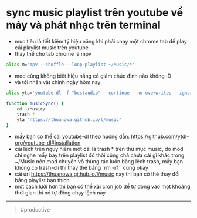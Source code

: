 # sync music playlist trên youtube về máy và phát nhạc trên terminal

- mục tiêu là tiết kiệm tý hiệu năng khi phải chạy một chrome tab để play cái playlist music trên youtube
- thay thể cho tab chrome là mpv

```bash
alias m='mpv --shuffle --loop-playlist ~/Music/*'
```

- mod cũng không biết hiệu năng có giảm chúc đỉnh nào không :D
- và tới nhân vật chính ngày hôm nay

```bash
alias yta='youtube-dl -f "bestaudio" --continue --no-overwrites --ignore-errors --extract-audio --audio-format mp3 -o "%(title)s.%(ext)s"'

function musicSync() {
    cd ~/Music/
    trash *
    yta "https://thuanowa.github.io/l/music"
}
```

- mấy bạn có thể cài youtube-dl theo hướng dẫn: <https://github.com/ytdl-org/youtube-dl#installation>
- cái lệch trên nguy hiểm một cái là trash \* trên thư mục music, do mod chỉ nghe mấy bày trên playlist đó thôi cũng chả chứa cái gì khác trong ~/Music nên mod chuyển vô thùng rác luôn bẳng lệch trash, mấy bạn không có trash-cli thì thay thế bằng `rm -rf`` cũng okay
- cái url <https://thuanowa.github.io/l/music> này thì bạn có thẻ thay đổi bằng playlist bạn thích
- một cách lười hơn thì bạn có thể xài cron job để tự động vào mọt khoảng thời gian thì nó tự động chạy lệch này

---

> #productive
